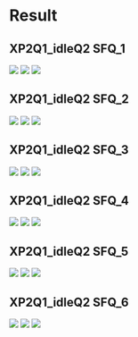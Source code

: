 # Result
## XP2Q1_idleQ2 SFQ_1
![](./example/X2PQ1_idleQ2_SFQ/uncoherent/1/X2PQ1_idleQ2_signal.png)
![](./example/X2PQ1_idleQ2_SFQ/uncoherent/1/X2PQ1_idleQ2_SFQ.png)
![](./example/X2PQ1_idleQ2_SFQ/uncoherent/1/X2PQ1_idleQ2_SFQ_result.PNG)
## XP2Q1_idleQ2 SFQ_2
![](./example/X2PQ1_idleQ2_SFQ/uncoherent/2/X2PQ1_idleQ2_signal.png)
![](./example/X2PQ1_idleQ2_SFQ/uncoherent/2/X2PQ1_idleQ2_SFQ.png)
![](./example/X2PQ1_idleQ2_SFQ/uncoherent/2/X2PQ1_idleQ2_SFQ_result.PNG)
## XP2Q1_idleQ2 SFQ_3
![](./example/X2PQ1_idleQ2_SFQ/uncoherent/3/X2PQ1_idleQ2_signal.png)
![](./example/X2PQ1_idleQ2_SFQ/uncoherent/3/X2PQ1_idleQ2_SFQ.png)
![](./example/X2PQ1_idleQ2_SFQ/uncoherent/3/X2PQ1_idleQ2_SFQ_result.PNG)
## XP2Q1_idleQ2 SFQ_4
![](./example/X2PQ1_idleQ2_SFQ/uncoherent/4/X2PQ1_idleQ2_signal.png)
![](./example/X2PQ1_idleQ2_SFQ/uncoherent/4/X2PQ1_idleQ2_SFQ.png)
![](./example/X2PQ1_idleQ2_SFQ/uncoherent/4/X2PQ1_idleQ2_SFQ_result.PNG)
## XP2Q1_idleQ2 SFQ_5
![](./example/X2PQ1_idleQ2_SFQ/uncoherent/5/X2PQ1_idleQ2_signal.png)
![](./example/X2PQ1_idleQ2_SFQ/uncoherent/5/X2PQ1_idleQ2_SFQ.png)
![](./example/X2PQ1_idleQ2_SFQ/uncoherent/5/X2PQ1_idleQ2_SFQ_result.PNG)
## XP2Q1_idleQ2 SFQ_6
![](./example/X2PQ1_idleQ2_SFQ/uncoherent/6/X2PQ1_idleQ2_signal.png)
![](./example/X2PQ1_idleQ2_SFQ/uncoherent/6/X2PQ1_idleQ2_SFQ.png)
![](./example/X2PQ1_idleQ2_SFQ/uncoherent/6/X2PQ1_idleQ2_SFQ_result.PNG)
